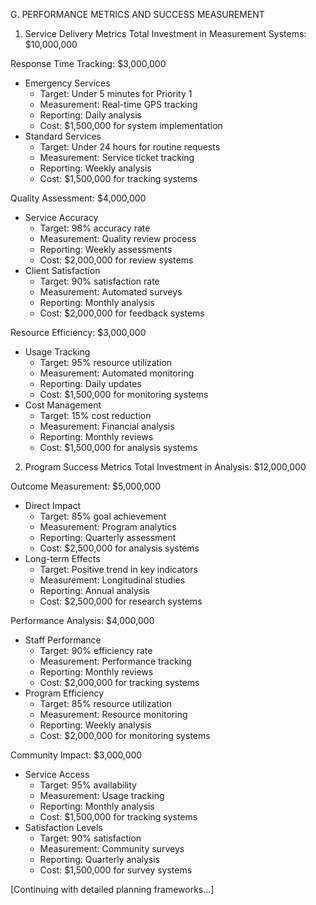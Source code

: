 G. PERFORMANCE METRICS AND SUCCESS MEASUREMENT

1. Service Delivery Metrics
Total Investment in Measurement Systems: $10,000,000

Response Time Tracking: $3,000,000
- Emergency Services
  * Target: Under 5 minutes for Priority 1
  * Measurement: Real-time GPS tracking
  * Reporting: Daily analysis
  * Cost: $1,500,000 for system implementation
- Standard Services
  * Target: Under 24 hours for routine requests
  * Measurement: Service ticket tracking
  * Reporting: Weekly analysis
  * Cost: $1,500,000 for tracking systems

Quality Assessment: $4,000,000
- Service Accuracy
  * Target: 98% accuracy rate
  * Measurement: Quality review process
  * Reporting: Weekly assessments
  * Cost: $2,000,000 for review systems
- Client Satisfaction
  * Target: 90% satisfaction rate
  * Measurement: Automated surveys
  * Reporting: Monthly analysis
  * Cost: $2,000,000 for feedback systems

Resource Efficiency: $3,000,000
- Usage Tracking
  * Target: 95% resource utilization
  * Measurement: Automated monitoring
  * Reporting: Daily updates
  * Cost: $1,500,000 for monitoring systems
- Cost Management
  * Target: 15% cost reduction
  * Measurement: Financial analysis
  * Reporting: Monthly reviews
  * Cost: $1,500,000 for analysis systems

2. Program Success Metrics
Total Investment in Analysis: $12,000,000

Outcome Measurement: $5,000,000
- Direct Impact
  * Target: 85% goal achievement
  * Measurement: Program analytics
  * Reporting: Quarterly assessment
  * Cost: $2,500,000 for analysis systems
- Long-term Effects
  * Target: Positive trend in key indicators
  * Measurement: Longitudinal studies
  * Reporting: Annual analysis
  * Cost: $2,500,000 for research systems

Performance Analysis: $4,000,000
- Staff Performance
  * Target: 90% efficiency rate
  * Measurement: Performance tracking
  * Reporting: Monthly reviews
  * Cost: $2,000,000 for tracking systems
- Program Efficiency
  * Target: 85% resource utilization
  * Measurement: Resource monitoring
  * Reporting: Weekly analysis
  * Cost: $2,000,000 for monitoring systems

Community Impact: $3,000,000
- Service Access
  * Target: 95% availability
  * Measurement: Usage tracking
  * Reporting: Monthly analysis
  * Cost: $1,500,000 for tracking systems
- Satisfaction Levels
  * Target: 90% satisfaction
  * Measurement: Community surveys
  * Reporting: Quarterly analysis
  * Cost: $1,500,000 for survey systems

[Continuing with detailed planning frameworks...]
